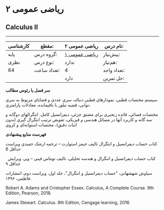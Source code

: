 # ریاضی عمومی ۲
## Calculus II
_______________________________________________________________________________
| کارشناسی | مقطع:       | ریاضی عمومی ۲                          | نام درس:    |
| -------- | ----------- | -------------------------------------- | ----------- |
| پایه     | گروه درس:   | [ریاضی عمومی ۱](../base/Calculus-I.md) | پیش‌نیاز:   |
| نظری     | نوع درس:    | ندارد                                  | هم‌نیاز:    |
| 64       | تعداد ساعت: | 4                                      | تعداد واحد: |
|          |             |  دارد                                  | حل تمرین:   |

**سر فصل یا رئوس مطالب**

سیستم مختصات قطبی، نمودارهاي قطبی دنباله، سري عددي و قضایاي مربوط به سري توانی، قضیه تیلور با باقیمانده، معادلات پارامتري،

مختصات فضائی، قائده زنجیري براي مشتق جزئی، دیفرانسیل کامل، انتگرالهاي دوگانه و سه گانه و کاربرد آنها در مسائل هندسی و فیزیکی، تعویض ترتیب انتگرال گیري (بدون اثبات دقیق)، مختصات استوانه‌اي و کروي

**فهرست منابع پیشنهادی**

کتاب حساب دیفرانسیل و انتگرال تالیف جیمز استوارت – ترجمه ارشک حمیدي ویراست حداقل 6

` `کتاب حساب دیفرانسیل و انتگرال و هندسه تحلیلی، تالیف توماس فینی – ویر، ویرایش حداقل ۹

سیاوش شهشهانی، "حساب دیفرانسیل و انتگرال"، جلد اول، ویراست دوم، انتشارات فاطمی، ۱۳۹۶.

Robert A. Adams and Cristopher Essex. Calculus, A Complete Course. 9th Edition, Pearson, 2018.

James Stewart. Calculus. 8th Edition, Cengage learning, 2016.
